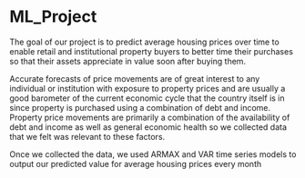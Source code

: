 # ML_Project
The goal of our project is to predict average housing prices over time to enable retail and institutional property buyers to better time their purchases so that their assets appreciate in value soon after buying them. 

Accurate forecasts of price movements are of great interest to any individual or institution with exposure to property prices and are usually a good barometer of the current economic cycle that the country itself is in since property is purchased using a combination of debt and income. Property price movements are primarily a  combination of the availability of debt and income as well as general economic health so we collected data that we felt was relevant to these factors.

Once we collected the data, we used ARMAX and VAR time series models to output our predicted value for average housing prices every month
